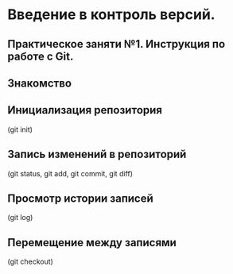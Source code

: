 # Введение в контроль версий.

## Практическое заняти №1. Инструкция по работе с Git.

## Знакомство

## Инициализация репозитория

(git init)

## Запись изменений в репозиторий

(git status, git add, git commit, git diff)

## Просмотр истории записей

(git log)

## Перемещение между записями

(git checkout)
